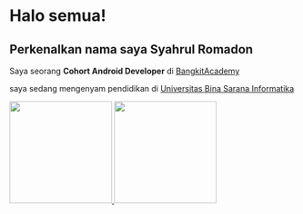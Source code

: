 Halo semua! 
==
Perkenalkan nama saya **Syahrul Romadon**
--
Saya seorang **Cohort Android Developer** di [BangkitAcademy](https://www.bangkit.com)

saya sedang mengenyam pendidikan di [Universitas Bina Sarana Informatika](https://www.bsi.ac.id/ubsi/index.js)

<p align="left">
<a href="https://github.com/syahrulromadon12">
  <img height="180em" src="https://github-readme-stats-eight-theta.vercel.app/api?username=syahrulromadon12&show_icons=true&theme=algolia&include_all_commits=true&count_private=true"/>
  <img height="180em" src="https://github-readme-stats-eight-theta.vercel.app/api/top-langs/?username=syahrulromadon12&layout=compact&langs_count=8&theme=algolia"/>
</a>
</p>
